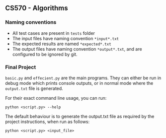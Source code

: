 ## CS570 - Algorithms

### Naming conventions

- All test cases are present in `tests` folder
- The input files have naming convention `*input*.txt`
- The expected results are named `*expected*.txt`
- The output files have naming convention `*output*.txt`, and are configured to be ignored by git.

### Final Project

`basic.py` and `effecient.py` are the main programs. They can either be run in debug mode which prints console outputs, or in normal mode where the `output.txt` file is generated.  

For their exact command line usage, you can run:
```
python <script.py> --help
```

The default behaviour is to generate the output.txt file as required by the project instructions, when run as follows:
```
python <script.py> <input_file>
```
